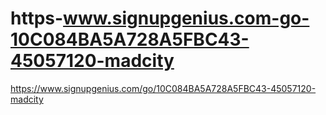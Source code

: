 # https-www.signupgenius.com-go-10C084BA5A728A5FBC43-45057120-madcity
https://www.signupgenius.com/go/10C084BA5A728A5FBC43-45057120-madcity
